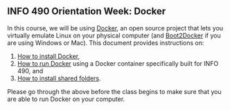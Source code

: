 ## INFO 490 Orientation Week: Docker

In this course, we will be using [Docker](https://www.docker.com/), an open
source project that lets you virtually emulate Linux on your physical computer
(and [Boot2Docker](http://boot2docker.io/) if you are using Windows or Mac). This document provides instructions on:
1. [How to install Docker](docker_windows.md),
2. [How to run Docker](docker_running_ipynb.md) using a Docker container specifically built for INFO
  490, and
3. [How to install shared folders](docker_folder_sharing.md).

Please go through the above before the class begins to make sure that you are
able to run Docker on your computer.
